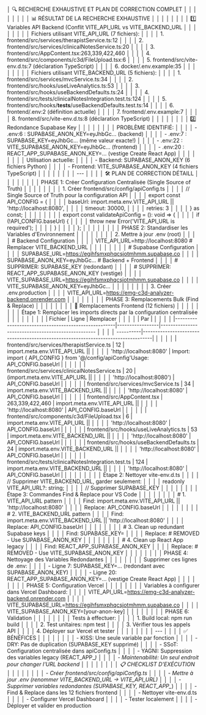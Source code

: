 │ 🔍 RECHERCHE EXHAUSTIVE ET PLAN DE CORRECTION COMPLET                                                                        │ │
│ │                                                                                                                              │ │
│ │ 📊 RÉSULTAT DE LA RECHERCHE EXHAUSTIVE                                                                                       │ │
│ │                                                                                                                              │ │
│ │ 1️⃣ Variables API Backend (Conflit VITE_API_URL vs VITE_BACKEND_URL                                                          │ │
│ │                                                                                                                              │ │
│ │ Fichiers utilisant VITE_API_URL (7 fichiers):                                                                                │ │
│ │ 1. frontend/src/services/therapistService.ts:12                                                                              │ │
│ │ 2. frontend/src/services/clinicalNotesService.ts:20                                                                          │ │
│ │ 3. frontend/src/AppContent.tsx:263,339,422,460                                                                               │ │
│ │ 4. frontend/src/components/c3d/FileUpload.tsx:6                                                                              │ │
│ │ 5. frontend/src/vite-env.d.ts:7 (déclaration TypeScript)                                                                     │ │
│ │ 6. docker/.env.example:35                                                                                                    │ │
│ │                                                                                                                              │ │
│ │ Fichiers utilisant VITE_BACKEND_URL (5 fichiers):                                                                            │ │
│ │ 1. frontend/src/services/mvcService.ts:34                                                                                    │ │
│ │ 2. frontend/src/hooks/useLiveAnalytics.ts:53                                                                                 │ │
│ │ 3. frontend/src/hooks/useBackendDefaults.ts:24                                                                               │ │
│ │ 4. frontend/src/tests/clinicalNotesIntegration.test.ts:124                                                                   │ │
│ │ 5. frontend/src/hooks/__tests__/useBackendDefaults.test.ts:14                                                                │ │
│ │ 6. frontend/.env:2 (définition actuelle)                                                                                     │ │
│ │ 7. frontend/.env.example:7                                                                                                   │ │
│ │ 8. frontend/src/vite-env.d.ts:8 (déclaration TypeScript)                                                                     │ │
│ │                                                                                                                              │ │
│ │ 2️⃣ Redondance Supabase Key                                                                                                  │ │
│ │                                                                                                                              │ │
│ │ PROBLÈME IDENTIFIÉ:                                                                                                          │ │
│ │ - .env:6 : SUPABASE_ANON_KEY=eyJhbGc... (backend)                                                                            │ │
│ │ - .env:7 : SUPABASE_KEY=eyJhbGc... (même valeur exacte!)                                                                     │ │
│ │ - .env:22 : VITE_SUPABASE_ANON_KEY=eyJhbGc... (frontend)                                                                     │ │
│ │ - .env:20 : REACT_APP_SUPABASE_ANON_KEY=... (vestige Create React App)                                                       │ │
│ │                                                                                                                              │ │
│ │ Utilisation actuelle:                                                                                                        │ │
│ │ - Backend: SUPABASE_ANON_KEY (6 fichiers Python)                                                                             │ │
│ │ - Frontend: VITE_SUPABASE_ANON_KEY (4 fichiers TypeScript)                                                                   │ │
│ │                                                                                                                              │ │
│ │ ---                                                                                                                          │ │
│ │ 🛠️ PLAN DE CORRECTION DÉTAILL                                                                                               │ │
│ │                                                                                                                              │ │
│ │ PHASE 1: Créer Configuration Centralisée (Single Source of Truth)                                                            │ │
│ │                                                                                                                              │ │
│ │ 1. Créer frontend/src/config/apiConfig.ts                                                                                    │ │
│ │ // Single Source of Truth pour la configuration API                                                                          │ │
│ │ export const API_CONFIG = {                                                                                                  │ │
│ │   baseUrl: import.meta.env.VITE_API_URL || 'http://localhost:8080',                                                          │ │
│ │   timeout: 30000,                                                                                                            │ │
│ │   retries: 3                                                                                                                 │ │
│ │ } as const;                                                                                                                  │ │
│ │                                                                                                                              │ │
│ │ export const validateApiConfig = (): void => {                                                                               │ │
│ │   if (!API_CONFIG.baseUrl) {                                                                                                 │ │
│ │     throw new Error('VITE_API_URL is required');                                                                             │ │
│ │   }                                                                                                                          │ │
│ │ };                                                                                                                           │ │
│ │                                                                                                                              │ │
│ │ PHASE 2: Standardiser les Variables d'Environnement                                                                          │ │
│ │                                                                                                                              │ │
│ │ 2. Mettre à jour .env (root)                                                                                                 │ │
│ │ # Backend Configuration                                                                                                      │ │
│ │ VITE_API_URL=http://localhost:8080  # Remplacer VITE_BACKEND_URL                                                             │ │
│ │                                                                                                                              │ │
│ │ # Supabase Configuration                                                                                                     │ │
│ │ SUPABASE_URL=https://egihfsmxphqcsjotmhmm.supabase.co                                                                        │ │
│ │ SUPABASE_ANON_KEY=eyJhbGc...  # Backend + Frontend                                                                           │ │
│ │ # SUPPRIMER: SUPABASE_KEY (redondant)                                                                                        │ │
│ │ # SUPPRIMER: REACT_APP_SUPABASE_ANON_KEY (vestige)                                                                           │ │
│ │ VITE_SUPABASE_URL=https://egihfsmxphqcsjotmhmm.supabase.co                                                                   │ │
│ │ VITE_SUPABASE_ANON_KEY=eyJhbGc...                                                                                            │ │
│ │                                                                                                                              │ │
│ │ 3. Créer .env.production                                                                                                     │ │
│ │ VITE_API_URL=https://emg-c3d-analyzer-backend.onrender.com                                                                   │ │
│ │                                                                                                                              │ │
│ │ PHASE 3: Remplacements Bulk (Find & Replace)                                                                                 │ │
│ │                                                                                                                              │ │
│ │ 🔄 Remplacements Frontend (12 fichiers)                                                                                      │ │
│ │                                                                                                                              │ │
│ │ Étape 1: Remplacer les imports directs par la configuration centralisée                                                      │ │
│ │                                                                                                                              │ │
│ │ | Fichier                                             | Ligne           | Remplacer                                          │ │
│ │           | Par                                                                              |                               │ │
│ │ |-----------------------------------------------------|-----------------|--------------------------------------------------- │ │
│ │ ----------|----------------------------------------------------------------------------------|                               │ │
│ │ | frontend/src/services/therapistService.ts           | 12              | import.meta.env.VITE_API_URL ||                    │ │
│ │ 'http://localhost:8080'     | Import: import { API_CONFIG } from '@/config/apiConfig'Usage: API_CONFIG.baseUrl |             │ │
│ │ | frontend/src/services/clinicalNotesService.ts       | 20              | (import.meta.env.VITE_API_URL ||                   │ │
│ │ 'http://localhost:8080')   | API_CONFIG.baseUrl                                                               |              │ │
│ │ | frontend/src/services/mvcService.ts                 | 34              | import.meta.env.VITE_BACKEND_URL ||                │ │
│ │ 'http://localhost:8080' | API_CONFIG.baseUrl                                                               |                 │ │
│ │ | frontend/src/AppContent.tsx                         | 263,339,422,460 | import.meta.env.VITE_API_URL ||                    │ │
│ │ 'http://localhost:8080'     | API_CONFIG.baseUrl                                                               |             │ │
│ │ | frontend/src/components/c3d/FileUpload.tsx          | 6               | import.meta.env.VITE_API_URL ||                    │ │
│ │ 'http://localhost:8080'     | API_CONFIG.baseUrl                                                               |             │ │
│ │ | frontend/src/hooks/useLiveAnalytics.ts              | 53              | import.meta.env.VITE_BACKEND_URL ||                │ │
│ │ 'http://localhost:8080' | API_CONFIG.baseUrl                                                               |                 │ │
│ │ | frontend/src/hooks/useBackendDefaults.ts            | 24              | import.meta.env.VITE_BACKEND_URL ||                │ │
│ │ 'http://localhost:8080' | API_CONFIG.baseUrl                                                               |                 │ │
│ │ | frontend/src/tests/clinicalNotesIntegration.test.ts | 124             | import.meta.env.VITE_BACKEND_URL ||                │ │
│ │ 'http://localhost:8080' | API_CONFIG.baseUrl                                                               |                 │ │
│ │                                                                                                                              │ │
│ │ Étape 2: Nettoyer vite-env.d.ts                                                                                              │ │
│ │ // Supprimer VITE_BACKEND_URL, garder seulement:                                                                             │ │
│ │ readonly VITE_API_URL?: string;                                                                                              │ │
│ │ // Supprimer SUPABASE_KEY                                                                                                    │ │
│ │                                                                                                                              │ │
│ │ Étape 3: Commandes Find & Replace pour VS Code                                                                               │ │
│ │                                                                                                                              │ │
│ │ # 1. VITE_API_URL pattern                                                                                                    │ │
│ │ Find: import\.meta\.env\.VITE_API_URL \|\| 'http://localhost:8080'                                                           │ │
│ │ Replace: API_CONFIG.baseUrl                                                                                                  │ │
│ │                                                                                                                              │ │
│ │ # 2. VITE_BACKEND_URL pattern                                                                                                │ │
│ │ Find: import\.meta\.env\.VITE_BACKEND_URL \|\| 'http://localhost:8080'                                                       │ │
│ │ Replace: API_CONFIG.baseUrl                                                                                                  │ │
│ │                                                                                                                              │ │
│ │ # 3. Clean up redundant Supabase keys                                                                                        │ │
│ │ Find: SUPABASE_KEY=                                                                                                          │ │
│ │ Replace: # REMOVED - Use SUPABASE_ANON_KEY                                                                                   │ │
│ │                                                                                                                              │ │
│ │ # 4. Clean up React App legacy                                                                                               │ │
│ │ Find: REACT_APP_SUPABASE_ANON_KEY                                                                                            │ │
│ │ Replace: # REMOVED - Use VITE_SUPABASE_ANON_KEY                                                                              │ │
│ │                                                                                                                              │ │
│ │ PHASE 4: Nettoyage des Variables Redondantes                                                                                 │ │
│ │                                                                                                                              │ │
│ │ Supprimer ces lignes de .env:                                                                                                │ │
│ │ - Ligne 7: SUPABASE_KEY=... (redondant avec SUPABASE_ANON_KEY)                                                               │ │
│ │ - Ligne 20: REACT_APP_SUPABASE_ANON_KEY=... (vestige Create React App)                                                       │ │
│ │                                                                                                                              │ │
│ │ PHASE 5: Configuration Vercel                                                                                                │ │
│ │                                                                                                                              │ │
│ │ Variables à configurer dans Vercel Dashboard:                                                                                │ │
│ │ VITE_API_URL=https://emg-c3d-analyzer-backend.onrender.com                                                                   │ │
│ │ VITE_SUPABASE_URL=https://egihfsmxphqcsjotmhmm.supabase.co                                                                   │ │
│ │ VITE_SUPABASE_ANON_KEY=[your-anon-key]                                                                                       │ │
│ │                                                                                                                              │ │
│ │ PHASE 6: Validation                                                                                                          │ │
│ │                                                                                                                              │ │
│ │ Tests à effectuer:                                                                                                           │ │
│ │ 1. Build local: npm run build                                                                                                │ │
│ │ 2. Test unitaires: npm test                                                                                                  │ │
│ │ 3. Vérifier tous les appels API                                                                                              │ │
│ │ 4. Déployer sur Vercel et tester                                                                                             │ │
│ │                                                                                                                              │ │
│ │ ---                                                                                                                          │ │
│ │ ✅ BÉNÉFICES                                                                                                                  │ │
│ │                                                                                                                              │ │
│ │ - KISS: Une seule variable par fonction                                                                                      │ │
│ │ - DRY: Pas de duplication (SUPABASE_KEY supprimé)                                                                            │ │
│ │ - SSoT: Configuration centralisée dans apiConfig.ts                                                                          │ │
│ │ - YAGNI: Suppression des variables legacy (REACT_APP_*)                                                                      │ │
│ │ - Maintenabilité: Un seul endroit pour changer l'URL backend                                                                 │ │
│ │                                                                                                                              │ │
│ │ 📋 CHECKLIST D'EXÉCUTION                                                                                                     │ │
│ │                                                                                                                              │ │
│ │ - Créer frontend/src/config/apiConfig.ts                                                                                     │ │
│ │ - Mettre à jour .env (renommer VITE_BACKEND_URL → VITE_API_URL)                                                              │ │
│ │ - Supprimer variables redondantes (SUPABASE_KEY, REACT_APP_*)                                                                │ │
│ │ - Find & Replace dans les 12 fichiers frontend                                                                               │ │
│ │ - Nettoyer vite-env.d.ts                                                                                                     │ │
│ │ - Configurer Vercel Dashboard                                                                                                │ │
│ │ - Tester localement                                                                                                          │ │
│ │ - Déployer et valider en production        